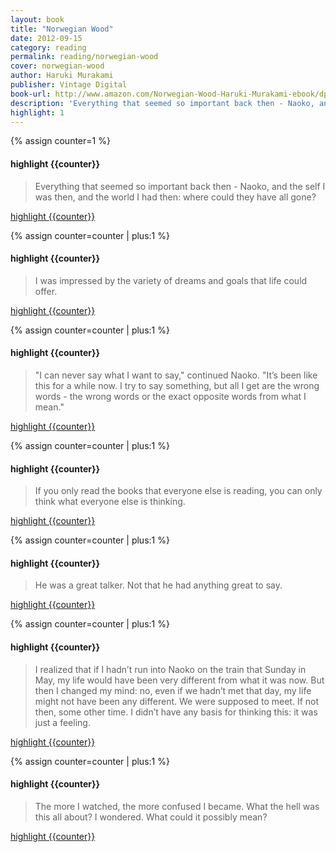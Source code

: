 ```yaml
---
layout: book
title: "Norwegian Wood"
date: 2012-09-15
category: reading
permalink: reading/norwegian-wood
cover: norwegian-wood
author: Haruki Murakami
publisher: Vintage Digital
book-url: http://www.amazon.com/Norwegian-Wood-Haruki-Murakami-ebook/dp/B005TKD6NY/
description: 'Everything that seemed so important back then - Naoko, and the self I was then, and the world I had then: where could they have all gone?'
highlight: 1
---
```


{% assign counter=1 %}
#### highlight {{counter}}
>Everything that seemed so important back then - Naoko, and the self I was then, and the world I had then: where could they have all gone?

[highlight {{counter}}](#highlight-{{counter}})

{% assign counter=counter | plus:1 %}
#### highlight {{counter}}
>I was impressed by the variety of dreams and goals that life could offer.

[highlight {{counter}}](#highlight-{{counter}})

{% assign counter=counter | plus:1 %}
#### highlight {{counter}}
>"I can never say what I want to say," continued Naoko. "It’s been like this for a while now. I try to say something, but all I get are the wrong words - the wrong words or the exact opposite words from what I mean."

[highlight {{counter}}](#highlight-{{counter}})

{% assign counter=counter | plus:1 %}
#### highlight {{counter}}
>If you only read the books that everyone else is reading, you can only think what everyone else is thinking.

[highlight {{counter}}](#highlight-{{counter}})

{% assign counter=counter | plus:1 %}
#### highlight {{counter}}
>He was a great talker. Not that he had anything great to say.

[highlight {{counter}}](#highlight-{{counter}})

{% assign counter=counter | plus:1 %}
#### highlight {{counter}}
>I realized that if I hadn’t run into Naoko on the train that Sunday in May, my life would have been very different from what it was now. But then I changed my mind: no, even if we hadn’t met that day, my life might not have been any different. We were supposed to meet. If not then, some other time. I didn’t have any basis for thinking this: it was just a feeling.

[highlight {{counter}}](#highlight-{{counter}})

{% assign counter=counter | plus:1 %}
#### highlight {{counter}}
>The more I watched, the more confused I became. What the hell was this all about? I wondered. What could it possibly mean?

[highlight {{counter}}](#highlight-{{counter}})